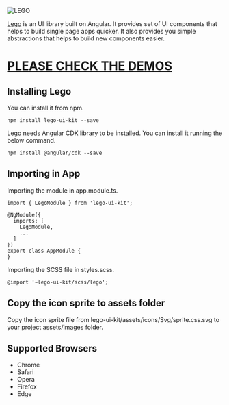 ![LEGO](https://github.com/VJAI/lego/blob/master/projects/demo/src/assets/images/lego-375.png)

[Lego](https://vjai.github.io/lego) is an UI library built on Angular. It provides set of UI components that helps to build single page apps quicker. It also provides you simple abstractions that helps to build new components easier.

# [PLEASE CHECK THE DEMOS](https://vjai.github.io/lego)

## Installing Lego

You can install it from npm.

```
npm install lego-ui-kit --save
```

Lego needs Angular CDK library to be installed. You can install it running the below command.

```
npm install @angular/cdk --save
```

## Importing in App

Importing the module in app.module.ts.

```
import { LegoModule } from 'lego-ui-kit';

@NgModule({
  imports: [
    LegoModule,
    ...
  ]
})
export class AppModule {
}
```

Importing the SCSS file in styles.scss.

```
@import '~lego-ui-kit/scss/lego';
```

## Copy the icon sprite to assets folder

Copy the icon sprite file from lego-ui-kit/assets/icons/Svg/sprite.css.svg to your project assets/images folder.

## Supported Browsers

- Chrome
- Safari
- Opera
- Firefox
- Edge
